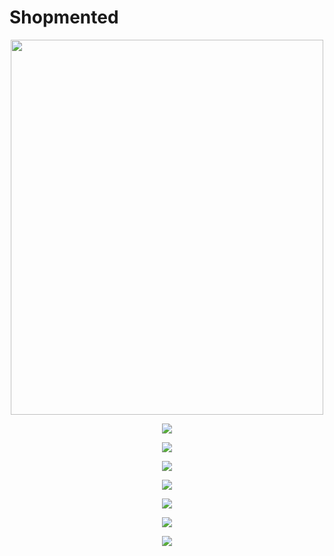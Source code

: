 # Shopmented
<p align="center">
<img src="https://github.com/aabiskar1/Shopmented/blob/master/extra_files_DELETE_THIS_FOLDER/dashboard.png" width="500" height="600">
</p>
<p align="center">
<img src="https://github.com/aabiskar1/Shopmented/blob/master/extra_files_DELETE_THIS_FOLDER/login.png">
</p>
<p align="center">
<img src="https://github.com/aabiskar1/Shopmented/blob/master/extra_files_DELETE_THIS_FOLDER/register.png">
</p>

<p align="center">
<img src="https://github.com/aabiskar1/Shopmented/blob/master/extra_files_DELETE_THIS_FOLDER/products.png">
</p>
<p align="center">
<img src="https://github.com/aabiskar1/Shopmented/blob/master/extra_files_DELETE_THIS_FOLDER/checkout.png">
</p>
<p align="center">
<img src="https://github.com/aabiskar1/Shopmented/blob/master/extra_files_DELETE_THIS_FOLDER/payment.png">
</p>
<p align="center">
<img src="https://github.com/aabiskar1/Shopmented/blob/master/extra_files_DELETE_THIS_FOLDER/map.png">
</p>
<p align="center">
<img src="https://github.com/aabiskar1/Shopmented/blob/master/extra_files_DELETE_THIS_FOLDER/scan.png">
</p>
